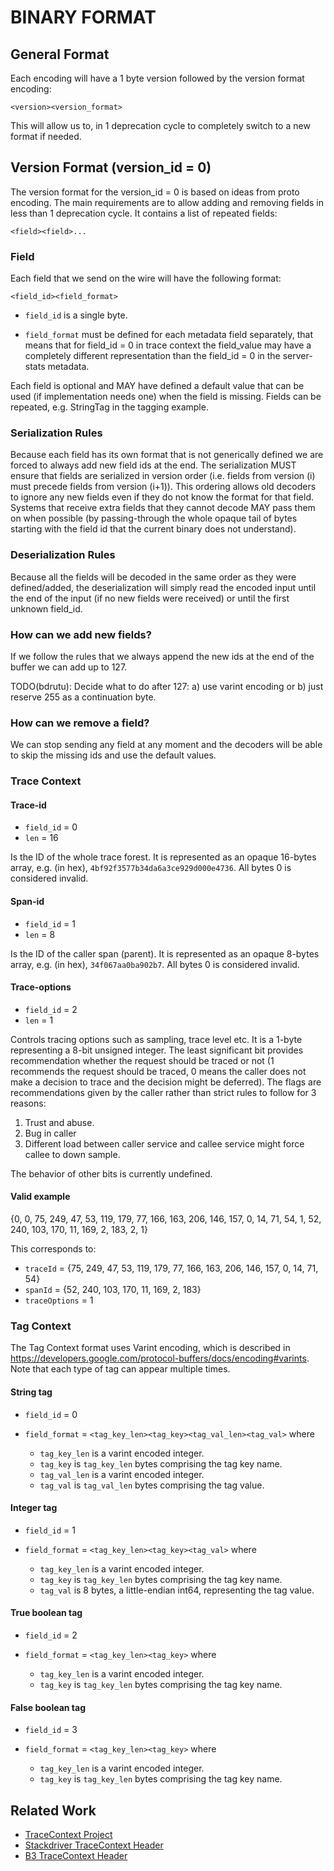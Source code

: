 # BINARY FORMAT

## General Format
Each encoding will have a 1 byte version followed by the version format encoding:

`<version><version_format>`

This will allow us to, in 1 deprecation cycle to completely switch to a new format if needed.

## Version Format (version_id = 0)
The version format for the version_id = 0 is based on ideas from proto encoding. The main 
requirements are to allow adding and removing fields in less than 1 deprecation cycle. It
contains a list of repeated fields:

`<field><field>...`

### Field
Each field that we send on the wire will have the following format:

`<field_id><field_format>`

* `field_id` is a single byte.

* `field_format` must be defined for each metadata field separately, that means that for field_id
 = 0 in trace context the field_value may have a completely different representation than the 
 field_id = 0 in the server-stats metadata.

Each field is optional and MAY have defined a default value that can be used (if implementation 
needs one) when the field is missing. Fields can be repeated, e.g. StringTag in the tagging example.

### Serialization Rules
Because each field has its own format that is not generically defined we are forced to always add
new field ids at the end. The serialization MUST ensure that fields are serialized in version 
order (i.e. fields from version (i) must precede fields from version (i+1)). This ordering 
allows old decoders to ignore any new fields even if they do not know the format for that field.
Systems that receive extra fields that they cannot decode MAY pass them on when possible (by 
passing-through the whole opaque tail of bytes starting with the field id that the current 
binary does not understand).

### Deserialization Rules
Because all the fields will be decoded in the same order as they were defined/added, the 
deserialization will simply read the encoded input until the end of the input (if no new fields 
were received) or until the first unknown field_id.

### How can we add new fields?
If we follow the rules that we always append the new ids at the end of the buffer we can add up 
to 127.

TODO(bdrutu): Decide what to do after 127: a) use varint encoding or b) just reserve 255 as a 
continuation byte.

### How can we remove a field?
We can stop sending any field at any moment and the decoders will be able to skip the missing ids
and use the default values.

### Trace Context

#### Trace-id

* `field_id` = 0
* `len` = 16

Is the ID of the whole trace forest. It is represented as an opaque 16-bytes array,
e.g. (in hex), `4bf92f3577b34da6a3ce929d000e4736`. All bytes 0 is considered invalid.

#### Span-id

* `field_id` = 1
* `len` = 8

Is the ID of the caller span (parent). It is represented as an opaque 8-bytes array,
e.g. (in hex), `34f067aa0ba902b7`. All bytes 0 is considered invalid.

#### Trace-options

* `field_id` = 2
* `len` = 1

Controls tracing options such as sampling, trace level etc. It is a 1-byte
representing a 8-bit unsigned integer. The least significant bit provides
recommendation whether the request should be traced or not (1 recommends the
request should be traced, 0 means the caller does not make a decision to trace
and the decision might be deferred). The flags are recommendations given by the
caller rather than strict rules to follow for 3 reasons:

1.  Trust and abuse.
2.  Bug in caller
3.  Different load between caller service and callee service might force callee to down sample.

The behavior of other bits is currently undefined.

#### Valid example
{0,
0, 75, 249, 47, 53, 119, 179, 77, 166, 163, 206, 146, 157, 0, 14, 71, 54,
1, 52, 240, 103, 170, 11, 169, 2, 183,
2, 1}

This corresponds to:
* `traceId` = {75, 249, 47, 53, 119, 179, 77, 166, 163, 206, 146, 157, 0, 14, 71, 54}
* `spanId` = {52, 240, 103, 170, 11, 169, 2, 183}
* `traceOptions` = 1

### Tag Context
The Tag Context format uses Varint encoding, which is described in
https://developers.google.com/protocol-buffers/docs/encoding#varints. Note that
each type of tag can appear multiple times.

#### String tag

* `field_id` = 0
* `field_format` = `<tag_key_len><tag_key><tag_val_len><tag_val>` where

  * `tag_key_len` is a varint encoded integer.
  * `tag_key` is `tag_key_len` bytes comprising the tag key name.
  * `tag_val_len` is a varint encoded integer.
  * `tag_val` is `tag_val_len` bytes comprising the tag value.

#### Integer tag

* `field_id` = 1
* `field_format` = `<tag_key_len><tag_key><tag_val>` where

  * `tag_key_len` is a varint encoded integer.
  * `tag_key` is `tag_key_len` bytes comprising the tag key name.
  * `tag_val` is 8 bytes, a little-endian int64, representing the tag value.

#### True boolean tag

* `field_id` = 2
* `field_format` = `<tag_key_len><tag_key>` where

  * `tag_key_len` is a varint encoded integer.
  * `tag_key` is `tag_key_len` bytes comprising the tag key name.

#### False boolean tag

* `field_id` = 3
* `field_format` = `<tag_key_len><tag_key>` where

  * `tag_key_len` is a varint encoded integer.
  * `tag_key` is `tag_key_len` bytes comprising the tag key name.

## Related Work
* [TraceContext Project](https://github.com/TraceContext/tracecontext-spec)
* [Stackdriver TraceContext Header](https://cloud.google.com/trace/docs/support)
* [B3 TraceContext Header](https://github.com/openzipkin/b3-propagation)
